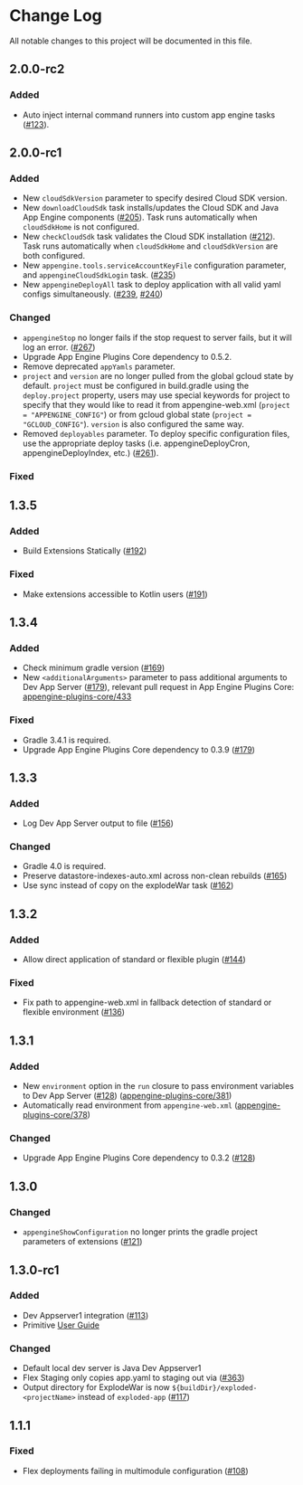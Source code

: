 # Change Log
All notable changes to this project will be documented in this file.

## 2.0.0-rc2
### Added
* Auto inject internal command runners into custom app engine tasks ([#123](https://github.com/GoogleCloudPlatform/app-gradle-plugin/pull/279)).

## 2.0.0-rc1
### Added
* New `cloudSdkVersion` parameter to specify desired Cloud SDK version.
* New `downloadCloudSdk` task installs/updates the Cloud SDK and Java App Engine components ([#205](https://github.com/GoogleCloudPlatform/app-gradle-plugin/issues/205)).
Task runs automatically when `cloudSdkHome` is not configured.
* New `checkCloudSdk` task validates the Cloud SDK installation ([#212](https://github.com/GoogleCloudPlatform/app-gradle-plugin/issues/212)).
Task runs automatically when `cloudSdkHome` and `cloudSdkVersion` are both configured.
* New `appengine.tools.serviceAccountKeyFile` configuration parameter, and
  `appengineCloudSdkLogin` task. ([#235](https://github.com/GoogleCloudPlatform/app-gradle-plugin/issues/212))
* New `appengineDeployAll` task to deploy application with all valid yaml configs simultaneously. ([#239](https://github.com/GoogleCloudPlatform/app-gradle-plugin/issues/239), [#240](https://github.com/GoogleCloudPlatform/app-gradle-plugin/issues/240))

### Changed
* `appengineStop` no longer fails if the stop request to server fails, but it will log an error. ([#267](https://github.com/GoogleCloudPlatform/app-gradle-plugin/pull/267))
* Upgrade App Engine Plugins Core dependency to 0.5.2.
* Remove deprecated `appYamls` parameter.
* `project` and `version` are no longer pulled from the global gcloud state by default. `project` must be configured in build.gradle using the `deploy.project` property, users may use special keywords for project to specify that they would like to read it from appengine-web.xml (`project = "APPENGINE_CONFIG"`) or from gcloud global state (`project = "GCLOUD_CONFIG"`). `version` is also configured the same way.
* Removed `deployables` parameter. To deploy specific configuration files, use the appropriate deploy tasks
(i.e. appengineDeployCron, appengineDeployIndex, etc.) ([#261](https://github.com/GoogleCloudPlatform/app-gradle-plugin/issues/261)).

### Fixed

## 1.3.5

### Added
* Build Extensions Statically ([#192](https://github.com/GoogleCloudPlatform/app-gradle-plugin/issues/192))

### Fixed
* Make extensions accessible to Kotlin users ([#191](https://github.com/GoogleCloudPlatform/app-gradle-plugin/issues/191))

## 1.3.4

### Added
* Check minimum gradle version ([#169](https://github.com/GoogleCloudPlatform/app-gradle-plugin/issues/169))
* New `<additionalArguments>` parameter to pass additional arguments to Dev App Server ([#179](../../pulls/179)),
relevant pull request in App Engine Plugins Core:
[appengine-plugins-core/433](https://github.com/GoogleCloudPlatform/appengine-plugins-core/pull/433)

### Fixed
* Gradle 3.4.1 is required.
* Upgrade App Engine Plugins Core dependency to 0.3.9 ([#179](../../pulls/179))

## 1.3.3

### Added
* Log Dev App Server output to file ([#156](https://github.com/GoogleCloudPlatform/app-gradle-plugin/pull/156))

### Changed
* Gradle 4.0 is required.
* Preserve datastore-indexes-auto.xml across non-clean rebuilds ([#165](https://github.com/GoogleCloudPlatform/app-gradle-plugin/issues/165))
* Use sync instead of copy on the explodeWar task ([#162](https://github.com/GoogleCloudPlatform/app-gradle-plugin/pull/162))

## 1.3.2

### Added
* Allow direct application of standard or flexible plugin ([#144](https://github.com/GoogleCloudPlatform/app-gradle-plugin/issues/144))

### Fixed
* Fix path to appengine-web.xml in fallback detection of standard or flexible environment ([#136](https://github.com/GoogleCloudPlatform/app-gradle-plugin/issues/136))

## 1.3.1
### Added
* New `environment` option in the `run` closure to pass environment variables to Dev App Server ([#128](https://github.com/GoogleCloudPlatform/app-gradle-plugin/pulls/128)) ([appengine-plugins-core/381](https://github.com/GoogleCloudPlatform/appengine-plugins-core/pull/381))
* Automatically read environment from `appengine-web.xml` ([appengine-plugins-core/378](https://github.com/GoogleCloudPlatform/appengine-plugins-core/pull/378))

### Changed
* Upgrade App Engine Plugins Core dependency to 0.3.2 ([#128](https://github.com/GoogleCloudPlatform/app-gradle-plugin/pulls/128))

## 1.3.0

### Changed
* `appengineShowConfiguration` no longer prints the gradle project parameters of extensions ([#121](https://github.com/GoogleCloudPlatform/app-gradle-plugin/pull/121))

## 1.3.0-rc1

### Added
* Dev Appserver1 integration ([#113](https://github.com/GoogleCloudPlatform/app-gradle-plugin/pull/113))
* Primitive [User Guide](USER_GUIDE.md)

### Changed
* Default local dev server is Java Dev Appserver1
* Flex Staging only copies app.yaml to staging out via ([#363](https://github.com/GoogleCloudPlatform/app-gradle-plugin/pull/363))
* Output directory for ExplodeWar is now `${buildDir}/exploded-<projectName>` instead of `exploded-app` ([#117](https://github.com/GoogleCloudPlatform/app-gradle-plugin/pull/117))

## 1.1.1

### Fixed
* Flex deployments failing in multimodule configuration ([#108](https://github.com/GoogleCloudPlatform/app-gradle-plugin/issues/108))
